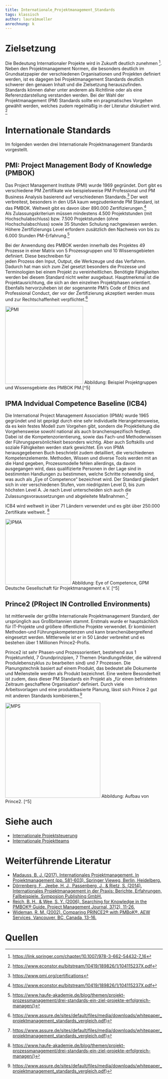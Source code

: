 ```yaml
---
title: Internationale_Projektmanagement_Standards
tags: klassisch
author: laura1mueller
anrechnung: k 
---
```


# Zielsetzung

Die Bedeutung Internationaler Projekte wird in Zukunft deutlich zunehmen [^1]. Neben den Projektmanagement Normen, die besonders deutlich im Grundsatzpapier der verschiedenen Organisationen und Projekten definiert werden, ist es dagegen bei Projektmanagement Standards deutlich schwerer den genauen Inhalt und die Zielsetzung 
herauszufinden. Standards können daher unter anderem als Richtlinie oder als eine Referenzdarstellung verstanden werden. Bei der Wahl der Projektmanagement (PM)
Standards sollte ein pragmatisches Vorgehen gewählt werden, welches zudem regelmäßig in der Literatur diskutiert wird. [^2] 

# Internationale Standards
Im folgenden werden drei Internationale Projektmanagement Standards vorgestellt.

## PMI: Project Management Body of Knowledge (PMBOK)
Das Project Management Institute (PMI) wurde 1969 gegründet. Dort gibt es verschiedene PM Zertifikate wie beispielsweise PM Professional und PM Business Analysis                    basierend auf verschiedenen Standards.[^3] Der weit verbreitest, besonders in den USA kaum wegzudenkende PM Standard, ist das PMBOK. Weltweit gibt es davon über 890.000 Zertifizierungen.[^2]    
Als Zulassungskriterium müssen mindestens 4.500 Projektstunden (mit Hochschulabschluss) bzw. 7.500 Projektstunden (ohne Hochschulabschluss) sowie 35 Stunden 
Schulung nachgewiesen werden. Höhere Zertifizierungs Level erfordern zusätzlich den Nachweis von bis zu 6.000 Stunden PM-Erfahrung.[^4]

Bei der Anwendung des PMBOK werden innerhalb des Projektes 49 Prozesse in einer Matrix von 5 Prozessgruppen und 10 Wissensgebieten definiert. Diese beschreiben für                            
jeden Prozess den Input, Output, die Werkzeuge und das Verfahren. Dadurch hat man sich zum Ziel gesetzt besonders die Prozesse und Terminologien bei einem Projekt zu vereinheitlichen. Benötigte Fähigkeiten werden bei diesem Standard nicht weiter ausgebaut. Hauptmerkmal ist die Projektausrichtung, die sich an den einzelnen 
Projektphasen orientiert. 
Ebenfalls hervorzuheben ist der sogenannte PMI’s Code of Ethics and Professional Conduct, der vor der Zertifizierung akzeptiert werden muss und zur Rechtschaffenheit verpflichtet.[^5]

<img width="249" alt="PMI" src="https://user-images.githubusercontent.com/92951568/141460006-2da954c5-d970-454e-91c6-56e3717fe39e.png">
Abbildung: Beispiel Projektgruppen und Wissensgebiete des PMBOK PM.[^5]

## IPMA Indvidual Competence Baseline (ICB4)

Die International Project Management Association (IPMA) wurde 1965 gegründet und ist geprägt durch eine sehr individuelle Herangehensweise, da es kein festes Modell 
zum Vorgehen gibt, sondern die Projektleitung die Vorgehensweise sowohl national als auch branchenspezifisch festlegt. Dabei ist die Kompetenzorientierung, sowie das Fach-und Methodenwissen der Führungspersönlichkeit besonders wichtig. Aber auch Softskills und soziale Fähigkeiten werden stark gewichtet. Ein von IPMA
herausgegebenen Buch beschriebt zudem detailliert, die verschiedenen Kompetenzelemente. Methoden, Wissen und diverse Tools werden mit an die Hand gegeben,
Prozessmodelle fehlen allerdings, da davon ausgegangen wird, dass qualifizierte Personen in der Lage sind in bestimmten Handlungen zu bestimmen, welche Schritte 
notwendig sind, was auch als „Eye of Competence“ bezeichnet wird. Der Standard gliedert sich in vier verschiedenen Stufen, vom niedrigsten Level D, bis zum höchsten Level A. Je nach Level unterscheiden sich auch die Zulassungsvoraussetzungen und abgeleitete Maßnahmen.[^5]

ICB4 wird weltweit in über 71 Ländern verwendet und es gibt über 250.000 Zertifikate weltweit. [^4]

<img width="210" alt="IPMA" src="https://user-images.githubusercontent.com/92951568/141460092-d1243f27-cf6b-4942-a454-58ac034497c6.png">
Abbildung: Eye of Competence, GPM Deutsche Gesellschaft für Projektmanagement e.V. [^5]

## Prince2 (PRoject IN Controlled Environments)

Ist mittlerweile der größte Internationale Projektmanagement Standard, der ursprünglich aus Großbritannien stammt. Erstmals wurde er hauptsächlich für IT-Projekte 
und größere öffentliche Projekte verwendet. Er kombiniert Methoden-und Führungskompetenzen und kann branchenübergreifend eingesetzt werden. Mittlerweile ist er in 
50 Länder verbreitet und es bestehen über 1 Millionen Prince2-Profis.

Prince2 ist sehr Phasen-und Prozessorientiert, bestehend aus 1 Projektumfeld, 7 Grundprinzipien, 7 Themen (Handlungsfelder, die während Produlebenszyklus zu
bearbeiten sind) und 7 Prozessen. Die Planungstechnik basiert auf einem Produkt, das bedeutet alle Dokumente und Meilensteile werden als Produkt bezeichnet.
Eine weitere Besonderheit ist zudem, dass dieser PM Standards ein Projekt als „für einen befristeten Zeitraum geschaffene Organisation“ definiert. Durch viele  
Arbeitsvorlagen und eine produktbasierte Planung, lässt sich Prince 2 gut mit anderen Standards kombinieren.[^5]

<img width="304" alt="MPS" src="https://user-images.githubusercontent.com/92951568/141459894-b992b1a0-5732-4eeb-a5f9-99e8aa0cac38.png">
Abbildung: Aufbau von Prince2. [^5]

# Siehe auch

* [Internationale Projektsteuerung](https://github.com/ManagingProjectsSuccessfully/ManagingProjectsSuccessfully.github.io/blob/main/kb/Internationale_Projektsteuerung.md)
* [Internationale Projektteams](https://github.com/ManagingProjectsSuccessfully/ManagingProjectsSuccessfully.github.io/blob/main/kb/Internationale_Projektteams.md)

# Weiterführende Literatur

* [Madauss, B. J. (2017). Internationales Projektmanagement. In Projektmanagement (pp. 581-603). Springer Vieweg, Berlin, Heidelberg.](https://link.springer.com/chapter/10.1007%2F978-3-662-54432-7_16)
* [Dörrenberg, F., Jeebe, H. J., Passenberg, J., & Rietz, S. (2014). Internationales Projektmanagement in der Praxis: Berichte, Erfahrungen, Fallbeispiele. Symposion Publishing GmbH.](https://books.google.de/books?hl=en&lr=&id=OGC3AwAAQBAJ&oi=fnd&pg=PP1&dq=Internationales+Projektmanagement+standards&ots=71BVP9_zht&sig=IP7hksx8Yq1b-vWyBWHeto2DF98&redir_esc=y#v=onepage&q=Internationales%20Projektmanagement%20standards&f=false)
* [Reich, B. H., & Wee, S. Y. (2006). Searching for Knowledge in the PMBOK® Guide. Project Management Journal, 37(2), 11-26.](https://journals.sagepub.com/doi/abs/10.1177/875697280603700203.)
* [Wideman, R. M. (2002). Comparing PRINCE2® with PMBoK®. AEW Services, Vancouver, BC, Canada, 13-16.](http://alecoledelavie.com/accueil/vie_uploads/Portfolio_Programs_Projects_and%20BAU/PortFolio_stuff/Courses%20resources%20stuff/PRINCE2_june_2018/0_Prince2_la%20methode/Prince2_et_les_autres_referentiels/Prince2_vs_PMBok/Comparing_PMBok_Prince2.pdf)

# Quellen

[^1]: https://link.springer.com/chapter/10.1007/978-3-662-54432-7_16
[^2]: https://www.econstor.eu/bitstream/10419/189826/1/104115237X.pdf
[^3]: https://www.pmi.org/certifications
[^4]: https://www.haufe-akademie.de/blog/themen/projekt-prozessmanagement/drei-standards-ein-ziel-projekte-erfolgreich-managen/)
[^5]: https://www.assure.de/sites/default/files/media/downloads/whitepaper_projektmanagement_standards_vergleich.pdf)

